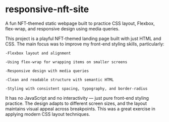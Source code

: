 # responsive-nft-site
A fun NFT-themed static webpage built to practice CSS layout, Flexbox, flex-wrap, and responsive design using media queries.

This project is a playful NFT-themed landing page built with just HTML and CSS. The main focus was to improve my front-end styling skills, particularly:

    -Flexbox layout and alignment

    -Using flex-wrap for wrapping items on smaller screens

    -Responsive design with media queries

    -Clean and readable structure with semantic HTML

    -Styling with consistent spacing, typography, and border-radius

It has no JavaScript and no interactivity — just pure front-end styling practice. The design adapts to different screen sizes, and the layout maintains visual appeal across breakpoints. This was a great exercise in applying modern CSS layout techniques.